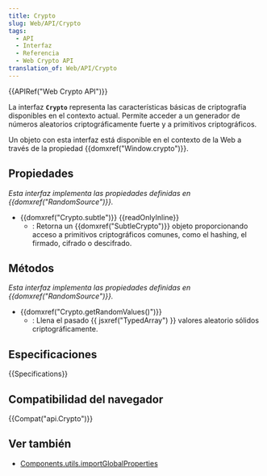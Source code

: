 ```yaml
---
title: Crypto
slug: Web/API/Crypto
tags:
  - API
  - Interfaz
  - Referencia
  - Web Crypto API
translation_of: Web/API/Crypto
---
```


{{APIRef("Web Crypto API")}}

La interfaz **`Crypto`** representa las características básicas de criptografía disponibles en el contexto actual. Permite acceder a un generador de números aleatorios criptográficamente fuerte y a primitivos criptográficos.

Un objeto con esta interfaz está disponible en el contexto de la Web a través de la propiedad {{domxref("Window.crypto")}}.

## Propiedades

_Esta interfaz implementa las propiedades definidas en {{domxref("RandomSource")}}._

- {{domxref("Crypto.subtle")}} {{readOnlyInline}}
  - : Retorna un {{domxref("SubtleCrypto")}} objeto proporcionando acceso a primitivos criptográficos comunes, como el hashing, el firmado, cifrado o descifrado.

## Métodos

_Esta interfaz implementa las propiedades definidas en {{domxref("RandomSource")}}._

- {{domxref("Crypto.getRandomValues()")}}
  - : Llena el pasado {{ jsxref("TypedArray") }} valores aleatorio sólidos criptográficamente.

## Especificaciones

{{Specifications}}

## Compatibilidad del navegador

{{Compat("api.Crypto")}}

## Ver también

- [Components.utils.importGlobalProperties](/es/docs/Components.utils.importGlobalProperties)
